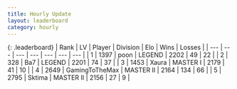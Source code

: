```yaml
---
title: Hourly Update
layout: leaderboard
category: hourly
---
```


{: .leaderboard}
| Rank | LV | Player | Division | Elo | Wins | Losses |
| --- | --- | --- | --- | --- | --- | --- |
| <span data-change="0">1</span> | 1397 | <span title="ID: 540690">poon</span> | LEGEND | <span data-change="0">2202</span> | <span data-change="0">49</span> | <span data-change="0">22</span> |
| <span data-change="0">2</span> | 328 | <span title="ID: 662312">Ba7</span> | LEGEND | <span data-change="0">2201</span> | <span data-change="0">74</span> | <span data-change="0">37</span> |
| <span data-change="0">3</span> | 1453 | <span title="ID: 200908">Xaura</span> | MASTER I | <span data-change="0">2179</span> | <span data-change="0">41</span> | <span data-change="0">10</span> |
| <span data-change="0">4</span> | 2649 | <span title="ID: 93452">GamingToTheMax</span> | MASTER II | <span data-change="0">2164</span> | <span data-change="0">134</span> | <span data-change="0">66</span> |
| <span data-change="0">5</span> | 2795 | <span title="ID: 353063">Sktima</span> | MASTER II | <span data-change="0">2156</span> | <span data-change="0">27</span> | <span data-change="0">9</span> |